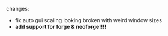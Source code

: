 changes:
- fix auto gui scaling looking broken with weird window sizes
- **add support for forge & neoforge!!!!**